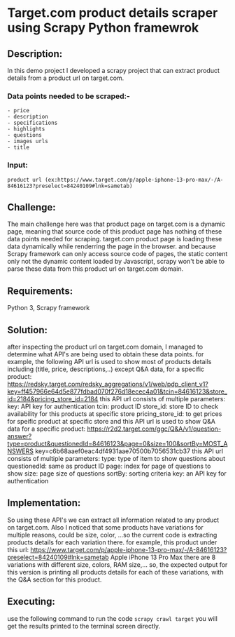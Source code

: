 # Target.com product details scraper using Scrapy Python framewrok

## Description:
In this demo project I developed a scrapy project that can extract product details from a product url on target.com.
### Data points needed to be scraped:-
    - price
    - description
    - specifications
    - highlights
    - questions
    - images urls
    - title
### Input:
    product url (ex:https://www.target.com/p/apple-iphone-13-pro-max/-/A-84616123?preselect=84240109#lnk=sametab)
    
## Challenge:
The main challenge here was that product page on target.com is a dynamic page, meaning that source code of this product page has nothing of these data points needed for scraping. target.com product page is loading these data dynamically while renderring the page in the browser. and because Scrapy framework can only access source code of pages, the static content only not the dynamic content loaded by Javascript, scrapy won't be able to parse these data from this product url on target.com domain.

## Requirements:
Python 3, Scrapy framework

## Solution:
after inspecting the product url on target.com domain, I managed to determine what API's are being used to obtain these data points. for example, the following API url is used to show most of products details including (title, price, descriptions,..) except Q&A data, for a specific product:
https://redsky.target.com/redsky_aggregations/v1/web/pdp_client_v1?key=ff457966e64d5e877fdbad070f276d18ecec4a01&tcin=84616123&store_id=2184&pricing_store_id=2184
this API url consists of multiple parameters:
    key: API key for authentication
    tcin: product ID
    store_id: store ID to check availability for this products at specific store
    pricing_store_id: to get prices for speific product at specific store
and this API url is used to show Q&A data for a specific product:
https://r2d2.target.com/ggc/Q&A/v1/question-answer?type=product&questionedId=84616123&page=0&size=100&sortBy=MOST_ANSWERS key=c6b68aaef0eac4df4931aae70500b7056531cb37
this API url consists of multiple parameters:
    type: type of item to show questions about
    questionedId: same as product ID
    page: index for page of questions to show
    size: page size of questions
    sortBy: sorting criteria
    key: an API key for authentication

## Implementation:
So using these API's we can extract all information related to any product on target.com. Also I noticed that some products have variations for multiple reasons, could be size, color, ...so the current code is extracting products details for each variation there.
for example, this product under this url:
https://www.target.com/p/apple-iphone-13-pro-max/-/A-84616123?preselect=84240109#lnk=sametab
Apple iPhone 13 Pro Max
there are 8 variations with different size, colors, RAM size,...
so, the expected output for this version is printing all products details for each of these variations, with the Q&A section for this product.

## Executing:
use the following command to run the code 
`scrapy crawl target`
you will get the results printed to the terminal screen directly.